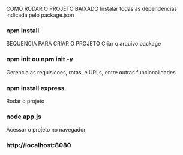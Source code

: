 COMO RODAR O PROJETO BAIXADO
Instalar todas as dependencias indicada pelo package.json
### npm install

SEQUENCIA PARA CRIAR O PROJETO
Criar o arquivo package
### npm init ou npm init -y

Gerencia as requisicoes, rotas, e URLs, entre outras funcionalidades
### npm install express

Rodar o projeto
### node app.js

Acessar o projeto no navegador
### http://localhost:8080